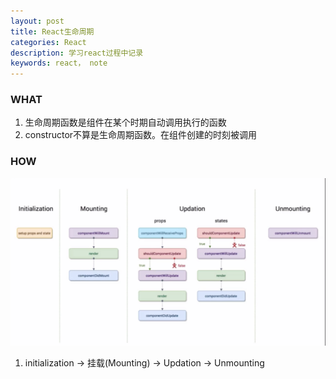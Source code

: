 ```yaml
---
layout: post
title: React生命周期
categories: React
description: 学习react过程中记录
keywords: react， note
---
```

### WHAT 
1. 生命周期函数是组件在某个时期自动调用执行的函数
2. constructor不算是生命周期函数。在组件创建的时刻被调用

### HOW
![生命周期图片](/images/life_circle.png)
1. initialization -> 挂载(Mounting) -> Updation -> Unmounting 
 
